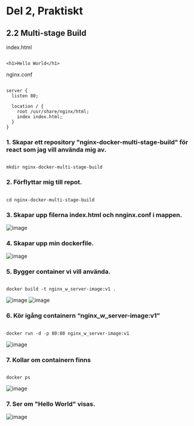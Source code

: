 # Del 2, Praktiskt

## 2.2 Multi-stage Build

index.html

```

<h1>Hello World</h1>

```

nginx.conf

```

server {
  listen 80;
  
  location / {
    root /usr/share/nginx/html;
    index index.html;
  }
}

```

### 1. Skapar ett repository "nginx-docker-multi-stage-build" för react som jag vill använda mig av. 

```

mkdir nginx-docker-multi-stage-build

```

### 2. Förflyttar mig till repot.

```

cd nginx-docker-multi-stage-build

```

### 3. Skapar upp filerna index.html och nnginx.conf i mappen. 

![image](https://user-images.githubusercontent.com/42642927/140612529-9672093a-0ca0-4941-a89e-22c13cd0c906.png)

### 4. Skapar upp min dockerfile. 

![image](https://user-images.githubusercontent.com/42642927/140612958-1d10ecb7-c8de-4fd0-990b-3c39b0649018.png)

### 5. Bygger container vi vill använda. 

```

docker build -t nginx_w_server-image:v1 .

```

![image](https://user-images.githubusercontent.com/42642927/140612994-1c42bd52-368c-4e74-8a15-48d0916c95f4.png)
![image](https://user-images.githubusercontent.com/42642927/140613047-9abbf9fb-cbcf-458f-8292-f3ae9a02a99d.png)

### 6. Kör igång containern “nginx_w_server-image:v1” 

```

docker run -d -p 80:80 nginx_w_server-image:v1

```

![image](https://user-images.githubusercontent.com/42642927/140613134-1d5cd02f-1ba6-415a-a93d-f0297a7e9a07.png)

### 7. Kollar om containern finns

```

docker ps

```

![image](https://user-images.githubusercontent.com/42642927/140613228-1947ba40-7508-4b03-b2ca-843eccb9e4ad.png)

### 7. Ser om "Hello World" visas. 

![image](https://user-images.githubusercontent.com/42642927/140613320-b52edee1-1609-44c3-94f1-6327c9f95320.png)

